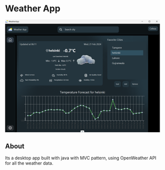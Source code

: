 # Weather App 

<img src="./src/main/resources/assets/Preview.png" alt="App Preview" width="750">

## About 
Its a desktop app built with java with MVC pattern, using OpenWeather API for all the weather data.